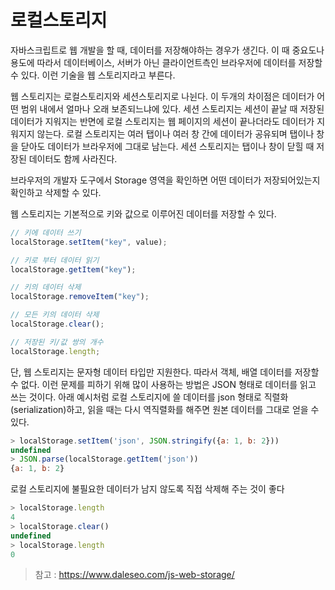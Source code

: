 # 로컬스토리지

자바스크립트로 웹 개발을 할 때, 데이터를 저장해야하는 경우가 생긴다. 이 때 중요도나 용도에 따라서 데이터베이스, 서버가 아닌 클라이언트측인 브라우저에 데이터를 저장할 수 있다. 이런 기술을 웹 스토리지라고 부른다.

웹 스토리지는 로컬스토리지와 세션스토리지로 나뉜다. 이 두개의 차이점은 데이터가 어떤 범위 내에서 얼마나 오래 보존되느냐에 있다. 세션 스토리지는 세션이 끝날 때 저장된 데이터가 지워지는 반면에 로컬 스토리지는 웹 페이지의 세션이 끝나더라도 데이터가 지워지지 않는다. 로컬 스토리지는 여러 탭이나 여러 창 간에 데이터가 공유되며 탭이나 창을 닫아도 데이터가 브라우저에 그대로 남는다. 세션 스토리지는 탭이나 창이 닫힐 때 저장된 데이터도 함께 사라진다.

브라우저의 개발자 도구에서 Storage 영역을 확인하면 어떤 데이터가 저장되어있는지 확인하고 삭제할 수 있다.

웹 스토리지는 기본적으로 키와 값으로 이루어진 데이터를 저장할 수 있다. 

~~~js
// 키에 데이터 쓰기
localStorage.setItem("key", value);

// 키로 부터 데이터 읽기
localStorage.getItem("key");

// 키의 데이터 삭제
localStorage.removeItem("key");

// 모든 키의 데이터 삭제
localStorage.clear();

// 저장된 키/값 쌍의 개수
localStorage.length;
~~~

 

단, 웹 스토리지는 문자형 데이터 타입만 지원한다. 따라서 객체, 배열 데이터를 저장할 수 없다. 이런 문제를 피하기 위해 많이 사용하는 방법은 JSON 형태로 데이터를 읽고 쓰는 것이다. 아래 예시처럼 로컬 스토리지에 쓸 데이터를 json 형태로 직렬화(serialization)하고, 읽을 때는 다시 역직렬화를 해주면 원본 데이터를 그대로 얻을 수 있다. 

~~~js
> localStorage.setItem('json', JSON.stringify({a: 1, b: 2}))
undefined
> JSON.parse(localStorage.getItem('json'))
{a: 1, b: 2}
~~~



로컬 스토리지에 불필요한 데이터가 남지 않도록 직접 삭제해 주는 것이 좋다

~~~js
> localStorage.length
4
> localStorage.clear()
undefined
> localStorage.length
0
~~~



> 참고 : https://www.daleseo.com/js-web-storage/